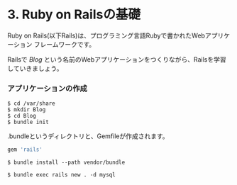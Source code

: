 # 3. Ruby on Railsの基礎

Ruby on Rails(以下Rails)は、プログラミング言語Rubyで書かれたWebアプリケーション
フレームワークです。

Railsで *Blog* という名前のWebアプリケーションをつくりながら、Railsを学習していきましょう。

### アプリケーションの作成

```
$ cd /var/share
$ mkdir Blog
$ cd Blog
$ bundle init
```
.bundleというディレクトリと、Gemfileが作成されます。

```ruby
gem 'rails'
```

```
$ bundle install --path vendor/bundle
```

```
$ bundle exec rails new . -d mysql
```
